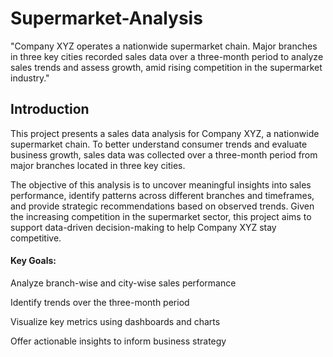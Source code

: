 # Supermarket-Analysis
"Company XYZ operates a nationwide supermarket chain. Major branches in three key cities recorded sales data over a three-month period to analyze sales trends and assess growth, amid rising competition in the supermarket industry."
## Introduction
This project presents a sales data analysis for Company XYZ, a nationwide supermarket chain. To better understand consumer trends and evaluate business growth, sales data was collected over a three-month period from major branches located in three key cities.

The objective of this analysis is to uncover meaningful insights into sales performance, identify patterns across different branches and timeframes, and provide strategic recommendations based on observed trends. Given the increasing competition in the supermarket sector, this project aims to support data-driven decision-making to help Company XYZ stay competitive.

#### Key Goals:
Analyze branch-wise and city-wise sales performance

Identify trends over the three-month period

Visualize key metrics using dashboards and charts

Offer actionable insights to inform business strategy
